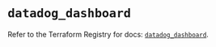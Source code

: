 # `datadog_dashboard`

Refer to the Terraform Registry for docs: [`datadog_dashboard`](https://registry.terraform.io/providers/datadog/datadog/3.73.0/docs/resources/dashboard).

